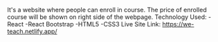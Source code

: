 It's a website where people can enroll in course. The price of enrolled course will be shown on right side of the webpage.
Technology Used: 
	-React
	-React Bootstrap
	-HTML5
	-CSS3
Live Site Link:
https://we-teach.netlify.app/
